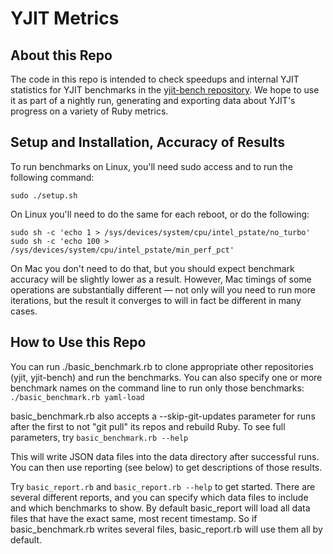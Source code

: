 # YJIT Metrics

## About this Repo

The code in this repo is intended to check speedups and internal YJIT statistics for
YJIT benchmarks in the [yjit-bench repository](https://github.com/Shopify/yjit-bench).
We hope to use it as part of a nightly run, generating and exporting data about
YJIT's progress on a variety of Ruby metrics.

## Setup and Installation, Accuracy of Results

To run benchmarks on Linux, you'll need sudo access and to run the following command:

    sudo ./setup.sh

On Linux you'll need to do the same for each reboot, or do the following:

    sudo sh -c 'echo 1 > /sys/devices/system/cpu/intel_pstate/no_turbo'
    sudo sh -c 'echo 100 > /sys/devices/system/cpu/intel_pstate/min_perf_pct'

On Mac you don't need to do that, but you should expect benchmark accuracy will be slightly lower as a result. However, Mac timings of some operations are substantially different &mdash; not only will you need to run more iterations, but the result it converges to will in fact be different in many cases.

## How to Use this Repo

You can run ./basic_benchmark.rb to clone appropriate other repositories (yjit, yjit-bench) and run the benchmarks. You can also specify one or more benchmark names on the command line to run only those benchmarks: `./basic_benchmark.rb yaml-load`

basic_benchmark.rb also accepts a --skip-git-updates parameter for runs after the first to not "git pull" its repos and rebuild Ruby. To see full parameters, try `basic_benchmark.rb --help`

This will write JSON data files into the data directory after successful runs. You can then use reporting (see below) to get descriptions of those results.

Try `basic_report.rb` and `basic_report.rb --help` to get started. There are several different reports, and you can specify which data files to include and which benchmarks to show. By default basic_report will load all data files that have the exact same, most recent timestamp. So if basic_benchmark.rb writes several files, basic_report.rb will use them all by default.
